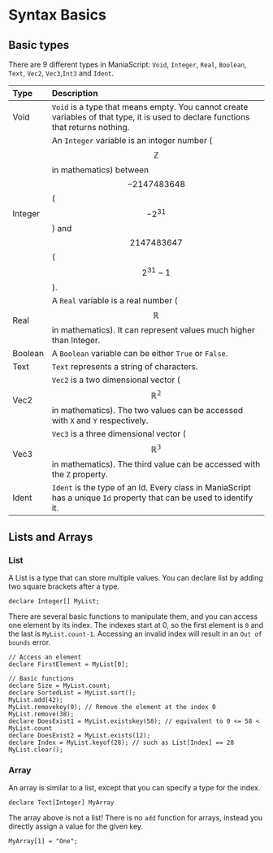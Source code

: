# Syntax Basics

## Basic types

There are 9 different types in ManiaScript: `Void`, `Integer`, `Real`, `Boolean`, `Text`, `Vec2`, `Vec3`,`Int3` and `Ident`.

| Type | Description |
| :--- | :--- |
| Void | `Void` is a type that means empty. You cannot create variables of that type, it is used to declare functions that returns nothing. |
| Integer | An `Integer` variable is an integer number \($$\mathbb{Z}$$ in mathematics\) between $$-2147483648$$ \($$-2^{31}$$\) and $$2147483647$$\($$2^{31}-1$$\). |
| Real | A `Real` variable is a real number \($$\mathbb{R}$$ in mathematics\). It can represent values much higher than Integer. |
| Boolean | A `Boolean` variable can be either `True` or `False`. |
| Text | `Text` represents a string of characters. |
| Vec2 | `Vec2` is a two dimensional vector \($$\mathbb{R^2}$$ in mathematics\). The two values can be accessed with `X` and `Y` respectively. |
| Vec3 | `Vec3` is a three dimensional vector \($$\mathbb{R^3}$$ in mathematics\). The third value can be accessed with the `Z` property. |
| Ident | `Ident` is the type of an Id. Every class in ManiaScript has a unique `Id` property that can be used to identify it. |

## Lists and Arrays

### List

A List is a type that can store multiple values. You can declare list by adding two square brackets after a type.

```maniascript
declare Integer[] MyList;
```

There are several basic functions to manipulate them, and you can access one element by its index. The indexes start at 0, so the first element is `0` and the last is `MyList.count-1`. Accessing an invalid index will result in an `Out of bounds` error.

```maniascript
// Access an element
declare FirstElement = MyList[0];

// Basic functions
declare Size = MyList.count;
declare SortedList = MyList.sort();
MyList.add(42);
MyList.removekey(0); // Remove the element at the index 0
MyList.remove(38);
declare DoesExist1 = MyList.existskey(58); // equivalent to 0 <= 58 <  MyList.count
declare DoesExist2 = MyList.exists(12);
declare Index = MyList.keyof(28); // such as List[Index] == 28
MyList.clear();
```

### Array

An array is similar to a list, except that you can specify a type for the index.

```maniascript
declare Text[Integer] MyArray
```

The array above is not a list! There is no `add` function for arrays, instead you directly assign a value for the given key.

```maniascript
MyArray[1] = "One";
```



